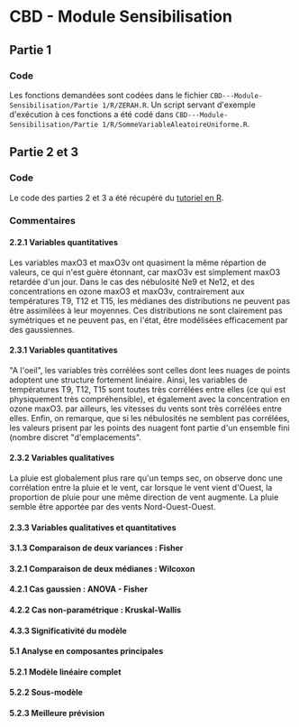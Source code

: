 # CBD - Module Sensibilisation
## Partie 1
### Code
Les fonctions demandées sont codées dans le fichier `CBD---Module-Sensibilisation/Partie 1/R/ZERAH.R`. Un script servant d'exemple d'exécution à ces fonctions a été codé dans `CBD---Module-Sensibilisation/Partie 1/R/SommeVariableAleatoireUniforme.R`.
## Partie 2 et 3
### Code
Le code des parties 2 et 3 a été récupéré du [tutoriel en R](https://github.com/wikistat/StatElem/blob/master/StatElem-R-Ozone.ipynb).
### Commentaires
#### 2.2.1 Variables quantitatives
Les variables maxO3 et maxO3v ont quasiment la même répartion de valeurs, ce qui n'est guère étonnant, car maxO3v est simplement maxO3 retardée d'un jour.
Dans le cas des nébulosité Ne9 et Ne12, et des concentrations en ozone maxO3 et maxO3v, contrairement aux températures T9, T12 et T15, les médianes des distributions ne peuvent pas être assimilées à leur moyennes. Ces distributions ne sont clairement pas symétriques et ne peuvent pas, en l'état, être modélisées efficacement par des gaussiennes.
#### 2.3.1 Variables quantitatives
"A l'oeil", les variables très corrélées sont celles dont lees nuages de points adoptent une structure fortement linéaire. Ainsi, les variables de températures T9, T12, T15 sont toutes très corrélées entre elles (ce qui est physiquement très compréhensible), et également avec la concentration en ozone maxO3. par ailleurs, les vitesses du vents sont très corrélées entre elles. Enfin, on remarque, que si les nébulosités ne semblent pas corrélées, les valeurs prisent par les points des nuagent font partie d'un ensemble fini (nombre discret "d'emplacements".
#### 2.3.2 Variables qualitatives
La pluie est globalement plus rare qu'un temps sec, on observe donc une corrélation entre la pluie et le vent, car lorsque le vent vient d'Ouest, la proportion de pluie pour une même direction de vent augmente. La pluie semble être apportée par des vents Nord-Ouest-Ouest.
#### 2.3.3 Variables qualitatives et quantitatives

#### 3.1.3 Comparaison de deux variances : Fisher
#### 3.2.1 Comparaison de deux médianes : Wilcoxon
#### 4.2.1 Cas gaussien : ANOVA - Fisher
#### 4.2.2 Cas non-paramétrique : Kruskal-Wallis
#### 4.3.3 Significativité du modèle
#### 5.1 Analyse en composantes principales
#### 5.2.1 Modèle linéaire complet
#### 5.2.2 Sous-modèle
#### 5.2.3 Meilleure prévision

